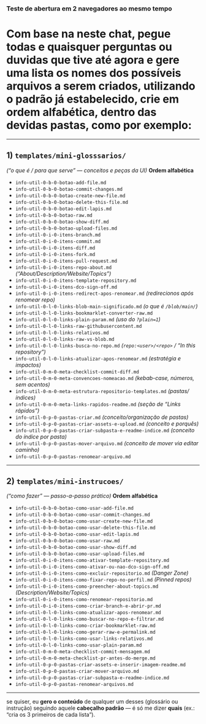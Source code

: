 ### Teste de abertura em 2 navegadores ao mesmo tempo
# Com base na neste chat, pegue todas e quaisquer perguntas ou duvidas que tive até agora e gere uma lista os nomes dos possíveis arquivos a serem criados, utilizando o padrão já estabelecido, crie em ordem alfabética, dentro das devidas pastas, como por exemplo:

---

## 1) `templates/mini-glosssarios/`

*(“o que é / para que serve” — conceitos e peças da UI)*
**Ordem alfabética**

* `info-util-0-b-0-botao-add-file.md`
* `info-util-0-b-0-botao-commit-changes.md`
* `info-util-0-b-0-botao-create-new-file.md`
* `info-util-0-b-0-botao-delete-this-file.md`
* `info-util-0-b-0-botao-edit-lapis.md`
* `info-util-0-b-0-botao-raw.md`
* `info-util-0-b-0-botao-show-diff.md`
* `info-util-0-b-0-botao-upload-files.md`
* `info-util-0-i-0-itens-branch.md`
* `info-util-0-i-0-itens-commit.md`
* `info-util-0-i-0-itens-diff.md`
* `info-util-0-i-0-itens-fork.md`
* `info-util-0-i-0-itens-pull-request.md`
* `info-util-0-i-0-itens-repo-about.md` *(“About/Description/Website/Topics”)*
* `info-util-0-i-0-itens-template-repository.md`
* `info-util-0-i-0-itens-dco-sign-off.md`
* `info-util-0-i-0-itens-redirect-apos-renomear.md` *(redirecionos após renomear repo)*
* `info-util-0-l-0-links-blob-main-significado.md` *(o que é `/blob/main/`)*
* `info-util-0-l-0-links-bookmarklet-converter-raw.md`
* `info-util-0-l-0-links-plain-param.md` *(uso do `?plain=1`)*
* `info-util-0-l-0-links-raw-githubusercontent.md`
* `info-util-0-l-0-links-relativos.md`
* `info-util-0-l-0-links-raw-vs-blob.md`
* `info-util-0-l-0-links-busca-no-repo.md` *(`repo:<user>/<repo>` / “In this repository”)*
* `info-util-0-l-0-links-atualizar-apos-renomear.md` *(estratégia e impactos)*
* `info-util-0-m-0-meta-checklist-commit-diff.md`
* `info-util-0-m-0-meta-convencoes-nomeacao.md` *(kebab-case, números, sem acentos)*
* `info-util-0-m-0-meta-estrutura-repositorio-templates.md` *(pastas/índices)*
* `info-util-0-m-0-meta-links-rapidos-readme.md` *(seção de “Links rápidos”)*
* `info-util-0-p-0-pastas-criar.md` *(conceito/organização de pastas)*
* `info-util-0-p-0-pastas-criar-assets-e-upload.md` *(conceito e porquês)*
* `info-util-0-p-0-pastas-criar-subpasta-e-readme-indice.md` *(conceito do índice por pasta)*
* `info-util-0-p-0-pastas-mover-arquivo.md` *(conceito de mover via editar caminho)*
* `info-util-0-p-0-pastas-renomear-arquivo.md`

---

## 2) `templates/mini-instrucoes/`

*(“como fazer” — passo-a-passo prático)*
**Ordem alfabética**

* `info-util-0-b-0-botao-como-usar-add-file.md`
* `info-util-0-b-0-botao-como-usar-commit-changes.md`
* `info-util-0-b-0-botao-como-usar-create-new-file.md`
* `info-util-0-b-0-botao-como-usar-delete-this-file.md`
* `info-util-0-b-0-botao-como-usar-edit-lapis.md`
* `info-util-0-b-0-botao-como-usar-raw.md`
* `info-util-0-b-0-botao-como-usar-show-diff.md`
* `info-util-0-b-0-botao-como-usar-upload-files.md`
* `info-util-0-i-0-itens-como-ativar-template-repository.md`
* `info-util-0-i-0-itens-como-ativar-ou-nao-dco-sign-off.md`
* `info-util-0-i-0-itens-como-excluir-repositorio.md` *(Danger Zone)*
* `info-util-0-i-0-itens-como-fixar-repo-no-perfil.md` *(Pinned repos)*
* `info-util-0-i-0-itens-como-preencher-about-topics.md` *(Description/Website/Topics)*
* `info-util-0-i-0-itens-como-renomear-repositorio.md`
* `info-util-0-i-0-itens-como-criar-branch-e-abrir-pr.md`
* `info-util-0-l-0-links-como-atualizar-apos-renomear.md`
* `info-util-0-l-0-links-como-buscar-no-repo-e-filtrar.md`
* `info-util-0-l-0-links-como-criar-bookmarklet-raw.md`
* `info-util-0-l-0-links-como-gerar-raw-e-permalink.md`
* `info-util-0-l-0-links-como-usar-links-relativos.md`
* `info-util-0-l-0-links-como-usar-plain-param.md`
* `info-util-0-m-0-meta-checklist-commit-mensagem.md`
* `info-util-0-m-0-meta-checklist-pr-antes-do-merge.md`
* `info-util-0-p-0-pastas-criar-assets-e-inserir-imagem-readme.md`
* `info-util-0-p-0-pastas-criar-mover-arquivo.md`
* `info-util-0-p-0-pastas-criar-subpasta-e-readme-indice.md`
* `info-util-0-p-0-pastas-renomear-arquivos.md`

---

se quiser, eu **gero o conteúdo** de qualquer um desses (glossário ou instrução) seguindo aquele **cabeçalho padrão** — é só me dizer **quais** (ex.: “cria os 3 primeiros de cada lista”).

